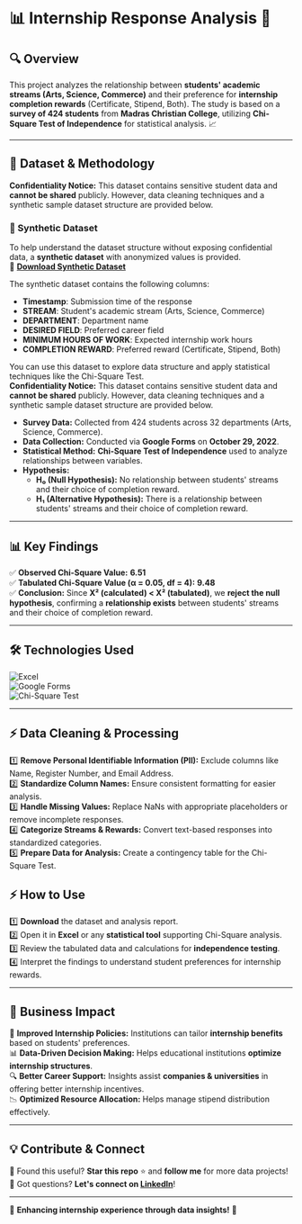 # 📊 Internship Response Analysis 🚀

## 🔍 Overview  
This project analyzes the relationship between **students' academic streams (Arts, Science, Commerce)** and their preference for **internship completion rewards** (Certificate, Stipend, Both). The study is based on a **survey of 424 students** from **Madras Christian College**, utilizing **Chi-Square Test of Independence** for statistical analysis. 📈  

---

## 📂 Dataset & Methodology  
**Confidentiality Notice:** This dataset contains sensitive student data and **cannot be shared** publicly. However, data cleaning techniques and a synthetic sample dataset structure are provided below.  

### 📄 Synthetic Dataset  
To help understand the dataset structure without exposing confidential data, a **synthetic dataset** with anonymized values is provided.  
📩 **[Download Synthetic Dataset](https://github.com/manibharathiviji/internship-response-analysis/blob/main/synthetic_dataset.csv)**


The synthetic dataset contains the following columns:  
- **Timestamp**: Submission time of the response  
- **STREAM**: Student's academic stream (Arts, Science, Commerce)  
- **DEPARTMENT**: Department name  
- **DESIRED FIELD**: Preferred career field  
- **MINIMUM HOURS OF WORK**: Expected internship work hours  
- **COMPLETION REWARD**: Preferred reward (Certificate, Stipend, Both)  

You can use this dataset to explore data structure and apply statistical techniques like the Chi-Square Test.  
**Confidentiality Notice:** This dataset contains sensitive student data and **cannot be shared** publicly. However, data cleaning techniques and a synthetic sample dataset structure are provided below.  
- **Survey Data:** Collected from 424 students across 32 departments (Arts, Science, Commerce).  
- **Data Collection:** Conducted via **Google Forms** on **October 29, 2022**.  
- **Statistical Method:** **Chi-Square Test of Independence** used to analyze relationships between variables.  
- **Hypothesis:**  
  - **H₀ (Null Hypothesis):** No relationship between students' streams and their choice of completion reward.  
  - **H₁ (Alternative Hypothesis):** There is a relationship between students' streams and their choice of completion reward.  

---

## 📊 Key Findings  
✅ **Observed Chi-Square Value:** **6.51**  
✅ **Tabulated Chi-Square Value (α = 0.05, df = 4):** **9.48**  
✅ **Conclusion:** Since **X² (calculated) < X² (tabulated)**, we **reject the null hypothesis**, confirming a **relationship exists** between students' streams and their choice of completion reward.  

---

## 🛠️ Technologies Used  
![Excel](https://img.shields.io/badge/Microsoft%20Excel-217346?style=for-the-badge&logo=microsoft-excel&logoColor=white)  
![Google Forms](https://img.shields.io/badge/Google%20Forms-purple?style=for-the-badge)  
![Chi-Square Test](https://img.shields.io/badge/Statistical%20Analysis-ChiSquare-blue?style=for-the-badge)  

---

## ⚡ Data Cleaning & Processing  
1️⃣ **Remove Personal Identifiable Information (PII):** Exclude columns like Name, Register Number, and Email Address.  
2️⃣ **Standardize Column Names:** Ensure consistent formatting for easier analysis.  
3️⃣ **Handle Missing Values:** Replace NaNs with appropriate placeholders or remove incomplete responses.  
4️⃣ **Categorize Streams & Rewards:** Convert text-based responses into standardized categories.  
5️⃣ **Prepare Data for Analysis:** Create a contingency table for the Chi-Square Test.  

## ⚡ How to Use  
1️⃣ **Download** the dataset and analysis report.  
2️⃣ Open it in **Excel** or any **statistical tool** supporting Chi-Square analysis.  
3️⃣ Review the tabulated data and calculations for **independence testing**.  
4️⃣ Interpret the findings to understand student preferences for internship rewards.  

---

## 💼 Business Impact  
🚀 **Improved Internship Policies:** Institutions can tailor **internship benefits** based on students' preferences.  
📊 **Data-Driven Decision Making:** Helps educational institutions **optimize internship structures**.  
🔍 **Better Career Support:** Insights assist **companies & universities** in offering better internship incentives.  
📉 **Optimized Resource Allocation:** Helps manage stipend distribution effectively.  

---

## 💡 Contribute & Connect  
🚀 Found this useful? **Star this repo** ⭐ and **follow me** for more data projects!  
📩 Got questions? **Let's connect on [LinkedIn](https://www.linkedin.com/in/manibharathi-vijayakumar-7a1731259/)**!  

---

🎯 **Enhancing internship experience through data insights!** 🚀

